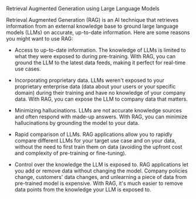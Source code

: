 Retrieval Augmented Generation using Large Language Models


Retrieval Augmented Generation (RAG) is an AI technique that retrieves information from an external knowledge base to ground large language models (LLMs) on accurate, up-to-date information. Here are some reasons you might want to use RAG:

* Access to up-to-date information. The knowledge of LLMs is limited to what they were exposed to during pre-training. With RAG, you can ground the LLM to the latest data feeds, making it perfect for real-time use cases.

* Incorporating proprietary data. LLMs weren't exposed to your proprietary enterprise data (data about your users or your specific domain) during their training and have no knowledge of your company data. With RAG, you can expose the LLM to company data that matters.

* Minimizing hallucinations. LLMs are not accurate knowledge sources and often respond with made-up answers. With RAG, you can minimize hallucinations by grounding the model to your data.

* Rapid comparison of LLMs. RAG applications allow you to rapidly compare different LLMs for your target use case and on your data, without the need to first train them on data (avoiding the upfront cost and complexity of pre-training or fine-tuning).

* Control over the knowledge the LLM is exposed to. RAG applications let you add or remove data without changing the model. Company policies change, customers' data changes, and unlearning a piece of data from pre-trained model is expensive. With RAG, it's much easier to remove data points from the knowledge your LLM is exposed to.